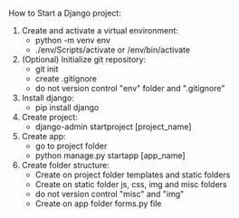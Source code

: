 How to Start a Django project:

1. Create and activate a virtual environment:
   - python -m venv env
   - ./env/Scripts/activate or /env/bin/activate
2. (Optional) Initialize git repository:
   - git init
   - create .gitignore
   - do not version control "env" folder and ".gitignore"
3. Install django:
   - pip install django
4. Create project:
   - django-admin startproject [project_name]
5. Create app:
   - go to project folder
   - python manage.py startapp [app_name]
6. Create folder structure:
   - Create on project folder templates and static folders
   - Create on static folder js, css, img and misc folders
   - do not version control "misc" and "img"
   - Create on app folder forms.py file